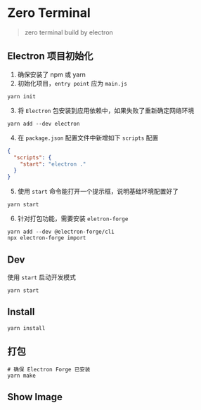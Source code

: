 # Zero Terminal

> zero terminal build by electron

## Electron 项目初始化

1. 确保安装了 npm 或 yarn
2. 初始化项目，`entry point` 应为 `main.js`
```shell
yarn init
```
3. 将 `Electron` 包安装到应用依赖中，如果失败了重新确定网络环境
```shell
yarn add --dev electron
```
4. 在 `package.json` 配置文件中新增如下 `scripts` 配置
```json
{
  "scripts": {
    "start": "electron ."
  }
}
```
5. 使用 `start` 命令能打开一个提示框，说明基础环境配置好了
```shell
yarn start
```
6. 针对打包功能，需要安装 `eletron-forge`
```shell
yarn add --dev @electron-forge/cli
npx electron-forge import
```

## Dev

使用 `start` 启动开发模式

```shell
yarn start
```

## Install

```shell
yarn install
```

## 打包

```shell
# 确保 Electron Forge 已安装
yarn make
```

## Show Image
